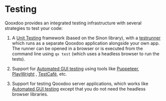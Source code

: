 # Testing

Qooxdoo provides an integrated testing infrastructure with several strategies to
test your code:

1.  A [Unit Testing](unit_testing.md) framework (based on the Sinon library),
    with a [testrunner](https://github.com/qooxdoo/qxl.testtapper) which runs as
    a separate Qooxdoo application alongside your own app. The runner can be
    opened in a browser or is executed from the command line using `qx test`
    (which uses a headless browser to run the tests).

2.  Support for [Automated GUI testing](gui_testing.md) using tools like
    [Puppeteer](https://pptr.dev/), [PlayWright](https://playwright.dev/) ,
    [TestCafé](https://devexpress.github.io/testcafe/), etc.

3.  Support for testing Qooxdoo server applications, which works like  
    [Automated GUI testing](gui_testing.md) except that you do not need the
    headless browser libraries.
